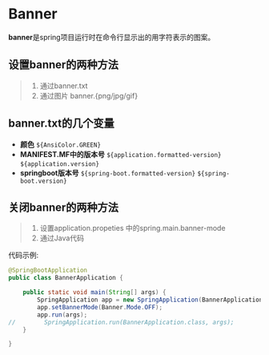 # Banner

**banner**是spring项目运行时在命令行显示出的用字符表示的图案。

## 设置banner的两种方法

> 1. 通过banner.txt
> 2. 通过图片 banner.{png/jpg/gif}

## banner.txt的几个变量

* **颜色** 
`${AnsiColor.GREEN}`
* **MANIFEST.MF中的版本号**
`${application.formatted-version}` 
`${application.version}`
* **springboot版本号**
`${spring-boot.formatted-version}` 
`${spring-boot.version}`

## 关闭banner的两种方法

> 1. 设置application.propeties 中的spring.main.banner-mode
> 2. 通过Java代码 

代码示例:

```java
@SpringBootApplication
public class BannerApplication {

    public static void main(String[] args) {
        SpringApplication app = new SpringApplication(BannerApplication.class);
        app.setBannerMode(Banner.Mode.OFF);
        app.run(args);
//        SpringApplication.run(BannerApplication.class, args);
    }

}
```